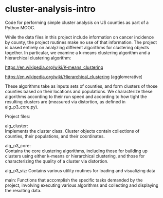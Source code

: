 # cluster-analysis-intro
Code for performing simple cluster analysis on US counties as part of a Python MOOC.

While the data files in this project include information on cancer incidence by county,
the project routines make no use of that information.  The project is based entirely on
analyzing different algorithms for clustering objects together.  In particular, we
examine a k-means clustering algorithm and a hierarchical clustering algorithm:

https://en.wikipedia.org/wiki/K-means_clustering

https://en.wikipedia.org/wiki/Hierarchical_clustering (agglomerative)

These algorithms take as inputs sets of counties, and form clusters of those counties
based on their locations and populations.  We characterize these algorithms according
to their run speed and according to how tight the resulting clusters are (measured
via distortion, as defined in alg_p3_core.py).  

Project files:

alg_cluster:     
Implements the cluster class.  Cluster objects contain collections of 
counties, their populations, and their coordinates.  
                 
alg_p3_core:     
Contains the core clustering algorithms, including those for building
up clusters using either k-means or hierarchical clustering, and those
for characterizing the quality of a cluster via distortion.
                 
alg_p3_viz:
Contains various utility routines for loading and visualizing data

main:
Functions that accomplish the specific tasks demanded by the project, involving
executing various algorithms and collecting and displaying the resulting data.

                 

